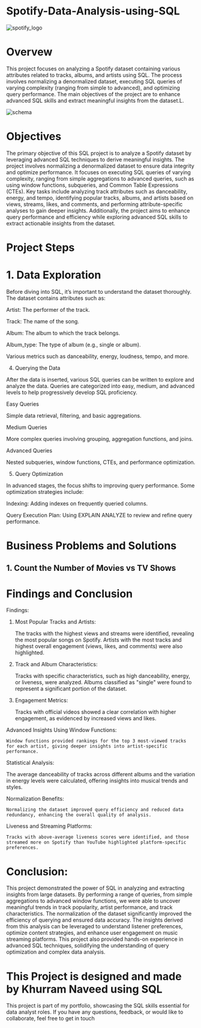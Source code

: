 # Spotify-Data-Analysis-using-SQL

![spotify_logo](https://github.com/user-attachments/assets/eaf081e0-62bd-4ba2-8b7c-a04c53052e16)



# Overvew

This project focuses on analyzing a Spotify dataset containing various attributes related to tracks, albums, and artists using SQL. The process involves normalizing a denormalized dataset, executing SQL queries of varying complexity (ranging from simple to advanced), and optimizing query performance. The main objectives of the project are to enhance advanced SQL skills and extract meaningful insights from the dataset.L. 


![schema](https://github.com/user-attachments/assets/b9751837-4948-423e-923a-af130c41646f)

# Objectives

The primary objective of this SQL project is to analyze a Spotify dataset by leveraging advanced SQL techniques to derive meaningful insights. The project involves normalizing a denormalized dataset to ensure data integrity and optimize performance. It focuses on executing SQL queries of varying complexity, ranging from simple aggregations to advanced queries, such as using window functions, subqueries, and Common Table Expressions (CTEs). Key tasks include analyzing track attributes such as danceability, energy, and tempo, identifying popular tracks, albums, and artists based on views, streams, likes, and comments, and performing attribute-specific analyses to gain deeper insights. Additionally, the project aims to enhance query performance and efficiency while exploring advanced SQL skills to extract actionable insights from the dataset.


# Project Steps

# 1. Data Exploration
Before diving into SQL, it’s important to understand the dataset thoroughly. The dataset contains attributes such as:

Artist: The performer of the track.

Track: The name of the song.

Album: The album to which the track belongs.

Album_type: The type of album (e.g., single or album).

Various metrics such as danceability, energy, loudness, tempo, and more.

4. Querying the Data
   
After the data is inserted, various SQL queries can be written to explore and analyze the data. Queries are categorized into easy, medium, and advanced levels to help progressively develop SQL proficiency.

Easy Queries

Simple data retrieval, filtering, and basic aggregations.

Medium Queries

More complex queries involving grouping, aggregation functions, and joins.

Advanced Queries

Nested subqueries, window functions, CTEs, and performance optimization.

5. Query Optimization
   
In advanced stages, the focus shifts to improving query performance. Some optimization strategies include:

Indexing: Adding indexes on frequently queried columns.

Query Execution Plan: Using EXPLAIN ANALYZE to review and refine query performance.


# Business Problems and Solutions

##  1. Count the Number of Movies vs TV Shows


























# Findings and Conclusion

Findings:

1. Most Popular Tracks and Artists:

     The tracks with the highest views and streams were identified, revealing the most popular songs on Spotify. Artists with the most tracks and highest overall engagement (views, 
     likes, and comments) were also highlighted.
   
     
2. Track and Album Characteristics:

     Tracks with specific characteristics, such as high danceability, energy, or liveness, were analyzed. Albums classified as "single" were found to represent a significant portion of 
     the dataset.

3. Engagement Metrics:

    Tracks with official videos showed a clear correlation with higher engagement, as evidenced by increased views and likes.

Advanced Insights Using Window Functions:

    Window functions provided rankings for the top 3 most-viewed tracks for each artist, giving deeper insights into artist-specific performance.

Statistical Analysis:

   The average danceability of tracks across different albums and the variation in energy levels were calculated, offering insights into musical trends and styles.

Normalization Benefits:

    Normalizing the dataset improved query efficiency and reduced data redundancy, enhancing the overall quality of analysis.

Liveness and Streaming Platforms:

    Tracks with above-average liveness scores were identified, and those streamed more on Spotify than YouTube highlighted platform-specific preferences.

# Conclusion:

This project demonstrated the power of SQL in analyzing and extracting insights from large datasets. By performing a range of queries, from simple aggregations to advanced window functions, we were able to uncover meaningful trends in track popularity, artist performance, and track characteristics. The normalization of the dataset significantly improved the efficiency of querying and ensured data accuracy. The insights derived from this analysis can be leveraged to understand listener preferences, optimize content strategies, and enhance user engagement on music streaming platforms. This project also provided hands-on experience in advanced SQL techniques, solidifying the understanding of query optimization and complex data analysis.

# This Project is designed and made by Khurram Naveed using SQL

This project is part of my portfolio, showcasing the SQL skills essential for data analyst roles. If you have any questions, feedback, or would like to collaborate, feel free to get in touch


